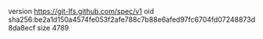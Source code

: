 version https://git-lfs.github.com/spec/v1
oid sha256:be2a1d150a4574fe053f2afe788c7b88e6afed97fc6704fd07248873d8da8ecf
size 4789
